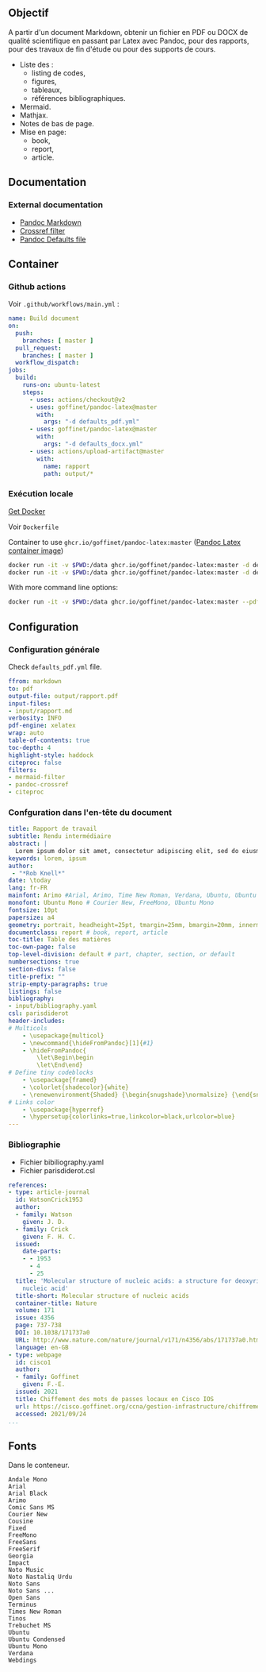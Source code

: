 ## Objectif

A partir d'un document Markdown, obtenir un fichier en PDF ou DOCX de qualité scientifique en passant par Latex avec Pandoc, pour des rapports, pour des travaux de fin d'étude ou pour des supports de cours.

- Liste des :
    - listing de codes,
    - figures,
    - tableaux,
    - références bibliographiques.
- Mermaid.
- Mathjax.
- Notes de bas de page.
- Mise en page:
    - book,
    - report,
    - article.

## Documentation

### External documentation

- [Pandoc Markdown](https://pandoc.org/MANUAL.html#pandocs-markdown)
- [Crossref filter](https://github.com/lierdakil/pandoc-crossref/blob/master/docs/index.md)
- [Pandoc Defaults file](https://pandoc.org/MANUAL.html#default-files)

## Container

### Github actions

Voir `.github/workflows/main.yml` :

```yaml
name: Build document
on:
  push:
    branches: [ master ]
  pull_request:
    branches: [ master ]
  workflow_dispatch:
jobs:
  build:
    runs-on: ubuntu-latest
    steps:
      - uses: actions/checkout@v2
      - uses: goffinet/pandoc-latex@master
        with:
          args: "-d defaults_pdf.yml"
      - uses: goffinet/pandoc-latex@master
        with:
          args: "-d defaults_docx.yml"
      - uses: actions/upload-artifact@master
        with:
          name: rapport
          path: output/*
```

### Exécution locale

[Get Docker](https://get.docker.com/)

Voir `Dockerfile`

Container to use `ghcr.io/goffinet/pandoc-latex:master` ([Pandoc Latex container image](https://github.com/goffinet/pandoc-latex))

```bash
docker run -it -v $PWD:/data ghcr.io/goffinet/pandoc-latex:master -d defaults_pdf.yml
docker run -it -v $PWD:/data ghcr.io/goffinet/pandoc-latex:master -d defaults_docx.yml
```

With more command line options:

```bash
docker run -it -v $PWD:/data ghcr.io/goffinet/pandoc-latex:master --pdf-engine=xelatex --toc --citeproc -F mermaid-filter -F pandoc-crossref -V mainfont=\"Arial\" -V geometry:a4paper,margin=2cm -o output/rapport.pdf input/rapport.md
```

## Configuration

### Configuration générale

Check `defaults_pdf.yml` file.

```yaml
ffrom: markdown
to: pdf
output-file: output/rapport.pdf
input-files:
- input/rapport.md
verbosity: INFO
pdf-engine: xelatex
wrap: auto
table-of-contents: true
toc-depth: 4
highlight-style: haddock
citeproc: false
filters:
- mermaid-filter
- pandoc-crossref
- citeproc
```

### Confguration dans l'en-tête du document

```yaml
title: Rapport de travail
subtitle: Rendu intermédiaire
abstract: |
  Lorem ipsum dolor sit amet, consectetur adipiscing elit, sed do eiusmod tempor incididunt ut labore et dolore magna aliqua.
keywords: lorem, ipsum
author:
 - "*Rob Knell*"
date: \today
lang: fr-FR
mainfont: Arimo #Arial, Arimo, Time New Roman, Verdana, Ubuntu, Ubuntu Condensed
monofont: Ubuntu Mono # Courier New, FreeMono, Ubuntu Mono
fontsize: 10pt
papersize: a4
geometry: portrait, headheight=25pt, tmargin=25mm, bmargin=20mm, innermargin=20mm, outermargin=20mm
documentclass: report # book, report, article
toc-title: Table des matières
toc-own-page: false
top-level-division: default # part, chapter, section, or default
numbersections: true
section-divs: false
title-prefix: ""
strip-empty-paragraphs: true
listings: false
bibliography:
- input/bibliography.yaml
csl: parisdiderot
header-includes:
# Multicols
    - \usepackage{multicol}
    - \newcommand{\hideFromPandoc}[1]{#1}
    - \hideFromPandoc{
        \let\Begin\begin
        \let\End\end}
# Define tiny codeblocks
    - \usepackage{framed}
    - \colorlet{shadecolor}{white}
    - \renewenvironment{Shaded} {\begin{snugshade}\normalsize} {\end{snugshade}}
# Links color
    - \usepackage{hyperref}
    - \hypersetup{colorlinks=true,linkcolor=black,urlcolor=blue}
---
```

### Bibliographie

- Fichier bibiliography.yaml
- Fichier parisdiderot.csl

```yaml
references:
- type: article-journal
  id: WatsonCrick1953
  author:
  - family: Watson
    given: J. D.
  - family: Crick
    given: F. H. C.
  issued:
    date-parts:
    - - 1953
      - 4
      - 25
  title: 'Molecular structure of nucleic acids: a structure for deoxyribose
    nucleic acid'
  title-short: Molecular structure of nucleic acids
  container-title: Nature
  volume: 171
  issue: 4356
  page: 737-738
  DOI: 10.1038/171737a0
  URL: http://www.nature.com/nature/journal/v171/n4356/abs/171737a0.html
  language: en-GB
- type: webpage
  id: cisco1
  author:
  - family: Goffinet
    given: F.-E.
  issued: 2021
  title: Chiffement des mots de passes locaux en Cisco IOS
  url: https://cisco.goffinet.org/ccna/gestion-infrastructure/chiffrement-des-mots-de-passes-locaux-cisco-ios/
  accessed: 2021/09/24
...
```

## Fonts

Dans le conteneur.

```
Andale Mono
Arial
Arial Black
Arimo
Comic Sans MS
Courier New
Cousine
Fixed
FreeMono
FreeSans
FreeSerif
Georgia
Impact
Noto Music
Noto Nastaliq Urdu
Noto Sans
Noto Sans ...
Open Sans
Terminus
Times New Roman
Tinos
Trebuchet MS
Ubuntu
Ubuntu Condensed
Ubuntu Mono
Verdana
Webdings
```
